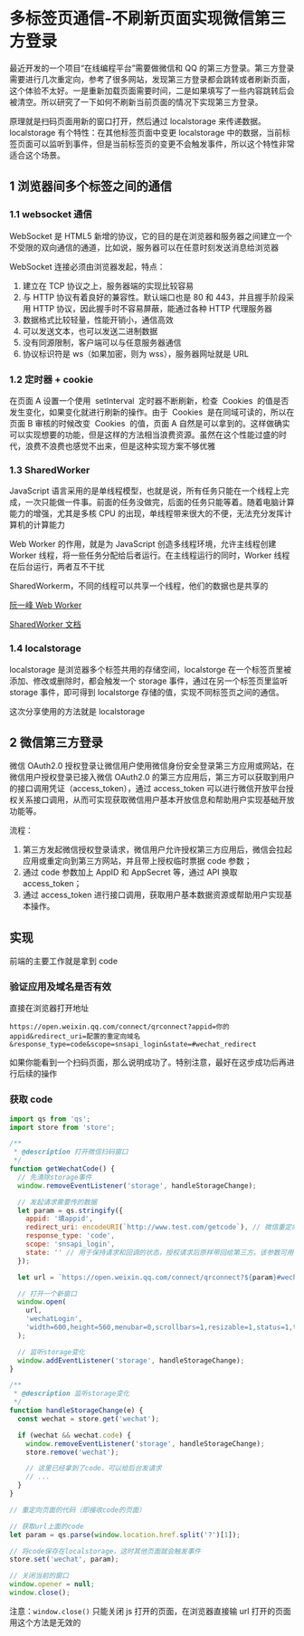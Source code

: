 # 多标签页通信-不刷新页面实现微信第三方登录

最近开发的一个项目“在线编程平台”需要做微信和 QQ 的第三方登录。第三方登录需要进行几次重定向，参考了很多网站，发现第三方登录都会跳转或者刷新页面，这个体验不太好。一是重新加载页面需要时间，二是如果填写了一些内容跳转后会被清空。所以研究了一下如何不刷新当前页面的情况下实现第三方登录。

原理就是扫码页面用新的窗口打开，然后通过 localstorage 来传递数据。localstorage 有个特性：在其他标签页面中变更 localstorage 中的数据，当前标签页面可以监听到事件，但是当前标签页的变更不会触发事件，所以这个特性非常适合这个场景。

## 1 浏览器间多个标签之间的通信

### 1.1 websocket 通信

WebSocket 是 HTML5 新增的协议，它的目的是在浏览器和服务器之间建立一个不受限的双向通信的通道，比如说，服务器可以在任意时刻发送消息给浏览器

WebSocket 连接必须由浏览器发起，特点：

1. 建立在 TCP 协议之上，服务器端的实现比较容易
2. 与 HTTP 协议有着良好的兼容性。默认端口也是 80 和 443，并且握手阶段采用 HTTP 协议，因此握手时不容易屏蔽，能通过各种 HTTP 代理服务器
3. 数据格式比较轻量，性能开销小，通信高效
4. 可以发送文本，也可以发送二进制数据
5. 没有同源限制，客户端可以与任意服务器通信
6. 协议标识符是 ws（如果加密，则为 wss），服务器网址就是 URL

### 1.2 定时器 + cookie

在页面 A 设置一个使用  setInterval  定时器不断刷新，检查  Cookies  的值是否发生变化，如果变化就进行刷新的操作。由于  Cookies  是在同域可读的，所以在页面 B 审核的时候改变  Cookies  的值，页面 A 自然是可以拿到的。这样做确实可以实现想要的功能，但是这样的方法相当浪费资源。虽然在这个性能过盛的时代，浪费不浪费也感觉不出来，但是这种实现方案不够优雅

### 1.3 SharedWorker

JavaScript 语言采用的是单线程模型，也就是说，所有任务只能在一个线程上完成，一次只能做一件事。前面的任务没做完，后面的任务只能等着。随着电脑计算能力的增强，尤其是多核 CPU 的出现，单线程带来很大的不便，无法充分发挥计算机的计算能力

Web Worker 的作用，就是为 JavaScript 创造多线程环境，允许主线程创建 Worker 线程，将一些任务分配给后者运行。在主线程运行的同时，Worker 线程在后台运行，两者互不干扰

SharedWorkerm，不同的线程可以共享一个线程，他们的数据也是共享的

[阮一峰 Web Worker](http://www.ruanyifeng.com/blog/2018/07/web-worker.html)

[SharedWorker 文档](https://developer.mozilla.org/en-US/docs/Web/API/SharedWorker/SharedWorker)

### 1.4 localstorage

localstorage 是浏览器多个标签共用的存储空间，localstorge 在一个标签页里被添加、修改或删除时，都会触发一个 storage 事件，通过在另一个标签页里监听 storage 事件，即可得到 localstorge 存储的值，实现不同标签页之间的通信。

这次分享使用的方法就是 localstorage

## 2 微信第三方登录

微信 OAuth2.0 授权登录让微信用户使用微信身份安全登录第三方应用或网站，在微信用户授权登录已接入微信 OAuth2.0 的第三方应用后，第三方可以获取到用户的接口调用凭证（access_token），通过 access_token 可以进行微信开放平台授权关系接口调用，从而可实现获取微信用户基本开放信息和帮助用户实现基础开放功能等。

流程：

1. 第三方发起微信授权登录请求，微信用户允许授权第三方应用后，微信会拉起应用或重定向到第三方网站，并且带上授权临时票据 code 参数；
2. 通过 code 参数加上 AppID 和 AppSecret 等，通过 API 换取 access_token；
3. 通过 access_token 进行接口调用，获取用户基本数据资源或帮助用户实现基本操作。

## 实现

前端的主要工作就是拿到 code

### 验证应用及域名是否有效

直接在浏览器打开地址

```
https://open.weixin.qq.com/connect/qrconnect?appid=你的appid&redirect_uri=配置的重定向域名&response_type=code&scope=snsapi_login&state=#wechat_redirect
```

如果你能看到一个扫码页面，那么说明成功了。特别注意，最好在这步成功后再进行后续的操作

### 获取 code

```javascript
import qs from 'qs';
import store from 'store';

/**
 * @description 打开微信扫码窗口
 */
function getWechatCode() {
  // 先清除storage事件
  window.removeEventListener('storage', handleStorageChange);

  // 发起请求需要传的数据
  let param = qs.stringify({
    appid: '填appid',
    redirect_uri: encodeURI(`http://www.test.com/getcode`), // 微信重定向回来的地址，这个地址接收code
    response_type: 'code',
    scope: 'snsapi_login',
    state: '' // 用于保持请求和回调的状态，授权请求后原样带回给第三方。该参数可用于防止csrf攻击（跨站请求伪造攻击）
  });

  let url = `https://open.weixin.qq.com/connect/qrconnect?${param}#wechat_redirect`;

  // 打开一个新窗口
  window.open(
    url,
    'wechatLogin',
    'width=600,height=560,menubar=0,scrollbars=1,resizable=1,status=1,titlebar=0,toolbar=0,location=0'
  );

  // 监听storage变化
  window.addEventListener('storage', handleStorageChange);
}

/**
 * @description 监听storage变化
 */
function handleStorageChange(e) {
  const wechat = store.get('wechat');

  if (wechat && wechat.code) {
    window.removeEventListener('storage', handleStorageChange);
    store.remove('wechat');

    // 这里已经拿到了code，可以给后台发请求
    // ...
  }
}
```

```javascript
// 重定向页面的代码（即接收code的页面）

// 获取url上面的code
let param = qs.parse(window.location.href.split('?')[1]);

// 将code保存在localstorage，这时其他页面就会触发事件
store.set('wechat', param);

// 关闭当前的窗口
window.opener = null;
window.close();
```

注意：`window.close()` 只能关闭 js 打开的页面，在浏览器直接输 url 打开的页面用这个方法是无效的
